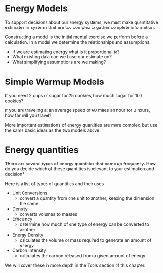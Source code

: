 # Energy Models

To support decisions about our energy systems, we must make quantitative estimates in systems that are too complex to gather complete information.

Constructing a model is the initial mental exercise we perform before a calculation.
In a model we determine the relationships and assumptions.

- If we are estimating energy what is it proportional to?
- What existing data can we base our estimate on?
- What simplifying assumptions are we making?


# Simple Warmup Models

If you need 2 cups of sugar for 25 cookies, how much sugar for 100 cookies?

If you are traveling at an average speed of 60 miles an hour for 3 hours, how far will you travel?

More important estimations of energy quantities are more complex, but use the same basic ideas as the two models above.

# Energy quantities

There are several types of energy quantities that come up frequently.
How do you decide which of these quantities is relevant to your estimation and decision?

Here is a list of types of quantities and their uses

- Unit Conversions
    - convert a quantity from one unit to another, keeping the dimension the same
- Density
    - converts volumes to masses
- Efficiency
    - determine how much of one type of energy can be converted to another
- Energy Density
    - calculates the volume or mass required to generate an amount of energy
- Carbon Intensity
    - calculates the carbon released from a given amount of energy

We will cover these in more depth in the Tools section of this chapter.



